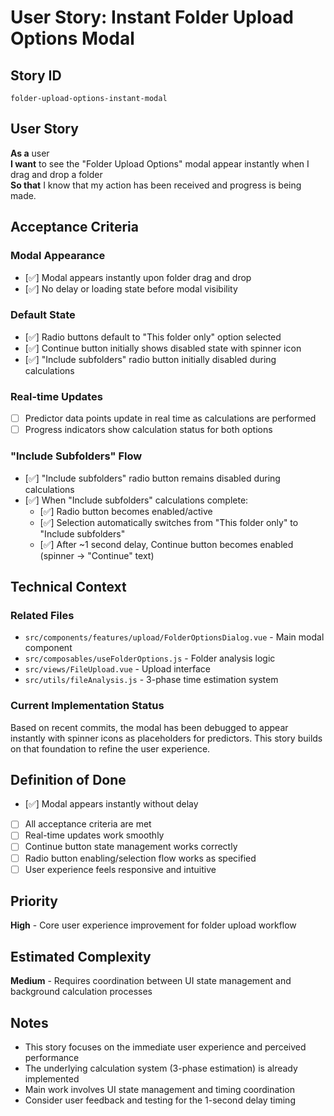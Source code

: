 # User Story: Instant Folder Upload Options Modal

## Story ID
`folder-upload-options-instant-modal`

## User Story
**As a** user  
**I want** to see the "Folder Upload Options" modal appear instantly when I drag and drop a folder  
**So that** I know that my action has been received and progress is being made.

## Acceptance Criteria

### Modal Appearance
- [✅] Modal appears instantly upon folder drag and drop
- [✅] No delay or loading state before modal visibility

### Default State
- [✅] Radio buttons default to "This folder only" option selected
- [✅] Continue button initially shows disabled state with spinner icon
- [✅] "Include subfolders" radio button initially disabled during calculations

### Real-time Updates
- [ ] Predictor data points update in real time as calculations are performed
- [ ] Progress indicators show calculation status for both options

### "Include Subfolders" Flow
- [✅] "Include subfolders" radio button remains disabled during calculations
- [✅] When "Include subfolders" calculations complete:
  - [✅] Radio button becomes enabled/active
  - [✅] Selection automatically switches from "This folder only" to "Include subfolders"
  - [✅] After ~1 second delay, Continue button becomes enabled (spinner → "Continue" text)

## Technical Context

### Related Files
- `src/components/features/upload/FolderOptionsDialog.vue` - Main modal component
- `src/composables/useFolderOptions.js` - Folder analysis logic
- `src/views/FileUpload.vue` - Upload interface
- `src/utils/fileAnalysis.js` - 3-phase time estimation system

### Current Implementation Status
Based on recent commits, the modal has been debugged to appear instantly with spinner icons as placeholders for predictors. This story builds on that foundation to refine the user experience.

## Definition of Done
- [✅] Modal appears instantly without delay
- [ ] All acceptance criteria are met
- [ ] Real-time updates work smoothly
- [ ] Continue button state management works correctly
- [ ] Radio button enabling/selection flow works as specified
- [ ] User experience feels responsive and intuitive

## Priority
**High** - Core user experience improvement for folder upload workflow

## Estimated Complexity
**Medium** - Requires coordination between UI state management and background calculation processes

## Notes
- This story focuses on the immediate user experience and perceived performance
- The underlying calculation system (3-phase estimation) is already implemented
- Main work involves UI state management and timing coordination
- Consider user feedback and testing for the 1-second delay timing